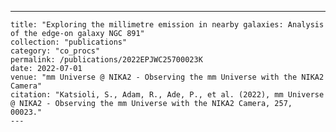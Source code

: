 ---
    title: "Exploring the millimetre emission in nearby galaxies: Analysis of the edge-on galaxy NGC 891"
    collection: "publications"
    category: "co_procs"
    permalink: /publications/2022EPJWC25700023K
    date: 2022-07-01
    venue: "mm Universe @ NIKA2 - Observing the mm Universe with the NIKA2 Camera"
    citation: "Katsioli, S., Adam, R., Ade, P., et al. (2022), mm Universe @ NIKA2 - Observing the mm Universe with the NIKA2 Camera, 257, 00023."
    ---